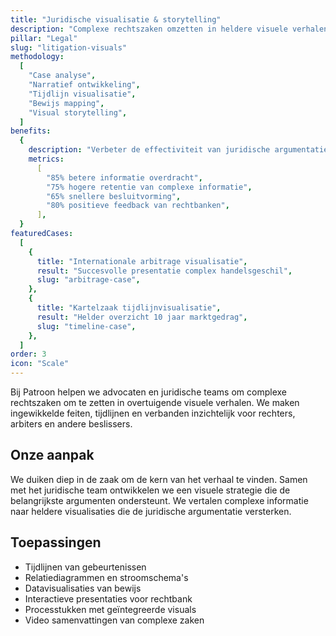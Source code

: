 ```yaml
---
title: "Juridische visualisatie & storytelling"
description: "Complexe rechtszaken omzetten in heldere visuele verhalen voor rechters en andere stakeholders"
pillar: "Legal"
slug: "litigation-visuals"
methodology:
  [
    "Case analyse",
    "Narratief ontwikkeling",
    "Tijdlijn visualisatie",
    "Bewijs mapping",
    "Visual storytelling",
  ]
benefits:
  {
    description: "Verbeter de effectiviteit van juridische argumentatie met 70% door strategische visualisatie",
    metrics:
      [
        "85% betere informatie overdracht",
        "75% hogere retentie van complexe informatie",
        "65% snellere besluitvorming",
        "80% positieve feedback van rechtbanken",
      ],
  }
featuredCases:
  [
    {
      title: "Internationale arbitrage visualisatie",
      result: "Succesvolle presentatie complex handelsgeschil",
      slug: "arbitrage-case",
    },
    {
      title: "Kartelzaak tijdlijnvisualisatie",
      result: "Helder overzicht 10 jaar marktgedrag",
      slug: "timeline-case",
    },
  ]
order: 3
icon: "Scale"
---
```


Bij Patroon helpen we advocaten en juridische teams om complexe rechtszaken om te zetten in overtuigende visuele verhalen. We maken ingewikkelde feiten, tijdlijnen en verbanden inzichtelijk voor rechters, arbiters en andere beslissers.

## Onze aanpak

We duiken diep in de zaak om de kern van het verhaal te vinden. Samen met het juridische team ontwikkelen we een visuele strategie die de belangrijkste argumenten ondersteunt. We vertalen complexe informatie naar heldere visualisaties die de juridische argumentatie versterken.

## Toepassingen

- Tijdlijnen van gebeurtenissen
- Relatiediagrammen en stroomschema's
- Datavisualisaties van bewijs
- Interactieve presentaties voor rechtbank
- Processtukken met geïntegreerde visuals
- Video samenvattingen van complexe zaken
